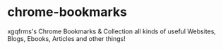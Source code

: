 # chrome-bookmarks
xgqfrms's Chrome Bookmarks &amp; Collection all kinds of useful Websites, Blogs, Ebooks, Articles and other things!
